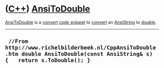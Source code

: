 # ([C++](Cpp.md)) [AnsiToDouble](CppAnsiToDouble.md)

[AnsiToDouble](CppAnsiToDouble.md) is a [convert](CppConvert.md) [code
snippet](CppCodeSnippets.md) to [convert](CppConvert.md) an
[AnsiString](CppAnsiString.md) to [double](CppDouble.md).

  ----------------------------------------------------------------------------------------------------------------------------------
  ` //From http://www.richelbilderbeek.nl/CppAnsiToDouble.htm double AnsiToDouble(const AnsiString& s) {   return s.ToDouble(); }`
  ----------------------------------------------------------------------------------------------------------------------------------
